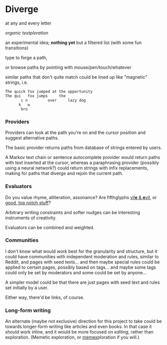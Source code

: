 
# Diverge

at any and every letter

*organic textploration*

<!-- I implore you to explore the text galore -->
<!-- where there's text, there's always more -->
<!-- where there's text, there's always more -->
<!-- there's always more, there's always more -->
<!-- there's always more... there's always more... -->

an experimental idea;
**nothing yet** but a filtered list
(with some fun transitions)

type to forge a path,

or browse paths by pointing with mouse/pen/touch/whatever

similar paths that don't quite match could be lined up like "magnetic" strings, i.e.

	The quick fox jumped at the opportunity
	The qui   fox jumps     the
	       c n         over     lazy dog
	      k   w
	       bro

### Providers

Providers can look at the path you're on and the cursor position and suggest alternative paths.

The basic provider returns paths from database of strings entered by users.

A Markov text chain or sentence autocomplete provider would return paths with text inserted at the cursor,
whereas a paraphrasing provider (possibly using a neural network?) could return strings with infix replacements,
making for paths that diverge and rejoin the current path.

### Evaluators

Do you value rhyme, alliteration, assonance?
Are fifthglyphs [vil<b>e</b> & <b>e</b>vil](https://www.reddit.com/r/AVoid5/),
or [good, top notch stuff](https://www.reddit.com/r/EmboldenTheE/)?
<!-- (Subverting demonstration of those phrases by reversing the demonstrations) -->

Arbitrary writing constraints and softer nudges
can be interesting instruments of creativity.

Evaluators can be combined and weighted.

### Communities

I don't know what would work best
for the granularity and structure,
but it could have communities
with independent moderation and rules,
similar to Reddit,
and pages with seed texts...
and then maybe special rules could be applied to certain pages,
possibly based on tags...
and maybe some tags could only be set by moderators and some could be set by anyone...

A simpler model could be that
there are just pages
with seed text and rules
set initially by a user.

Either way, there'd be links, of course.

<!--
The evaluators can be used to just weigh suggested paths,
or can they also be hard or soft rules on paths you can enter.
Soft rules as in guidelines, or where there's a non-zero tolerance level.
-->

<!--
Is seed text the way to go?
If discovery is based on the prefix of the seed text,
you might be discouraged from making a minor change........
or reinterpretation of something........................... -->

### Long-form writing

An alternate (maybe not exclusive) direction for this project to take
could be towards longer-form writing like articles and even books.
In that case it should work inline,
and it would be more focused on *editing*,
rather than exploration.
(Memetic exploration,
or [memex](https://en.wikipedia.org/wiki/Memex)ploration if you will.)

<!-- Sorta related, a different textploration idea: https://andymakes.itch.io/intimate-codex -->
